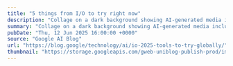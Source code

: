 ```yaml
---
title: "5 things from I/O to try right now"
description: "Collage on a dark background showing AI-generated media including humpback whales jumping from the water and the very detailed face of a chameleon"
summary: "Collage on a dark background showing AI-generated media including humpback whales jumping from the water and the very detailed face of a chameleon"
pubDate: "Thu, 12 Jun 2025 16:00:00 +0000"
source: "Google AI Blog"
url: "https://blog.google/technology/ai/io-2025-tools-to-try-globally/"
thumbnail: "https://storage.googleapis.com/gweb-uniblog-publish-prod/images/5_I_O_tools_ss.width-1300.png"
---
```


